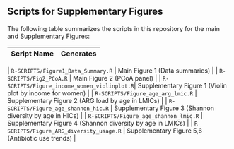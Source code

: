 ## Scripts for Supplementary Figures

The following table summarizes the scripts in this repository for the main and Supplementary Figures:

| **Script Name**                             | **Generates**                                         |
|---------------------------------------------|-----------------------------------------------------|

| `R-SCRIPTS/Figure1_Data_Summary.R`          | Main Figure 1 (Data summaries)       |
| `R-SCRIPTS/Fig2_PCoA.R`                     | Main Figure 2 (PCoA panel)       |
| `R-SCRIPTS/Figure_income_women_violinplot.R`| Supplementary Figure 1 (Violin plot by income for women)       |
| `R-SCRIPTS/Figure_age_arg_lmic.R`           | Supplementary Figure 2 (ARG load by age in LMICs)    |
| `R-SCRIPTS/Figure_age_shannon_hic.R`        | Supplementary Figure 3 (Shannon diversity by age in HICs) |
| `R-SCRIPTS/Figure_age_shannon_lmic.R`       | Supplementary Figure 4 (Shannon diversity by age in LMICs) |
| `R-SCRIPTS/Figure_ARG_diversity_usage.R`    | Supplementary Figure 5,6 (Antibiotic use trends)       |
